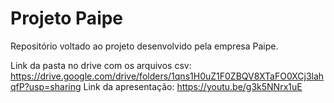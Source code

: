 # Projeto Paipe
Repositório voltado ao projeto desenvolvido pela empresa Paipe.

Link da pasta no drive com os arquivos csv: https://drive.google.com/drive/folders/1qns1H0uZ1F0ZBQV8XTaFO0XCj3lahqfP?usp=sharing
Link da apresentação: https://youtu.be/g3k5NNrx1uE
